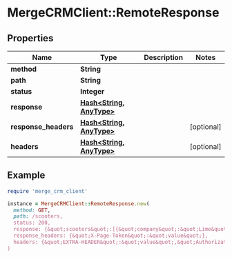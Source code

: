# MergeCRMClient::RemoteResponse

## Properties

| Name | Type | Description | Notes |
| ---- | ---- | ----------- | ----- |
| **method** | **String** |  |  |
| **path** | **String** |  |  |
| **status** | **Integer** |  |  |
| **response** | [**Hash&lt;String, AnyType&gt;**](AnyType.md) |  |  |
| **response_headers** | [**Hash&lt;String, AnyType&gt;**](AnyType.md) |  | [optional] |
| **headers** | [**Hash&lt;String, AnyType&gt;**](AnyType.md) |  | [optional] |

## Example

```ruby
require 'merge_crm_client'

instance = MergeCRMClient::RemoteResponse.new(
  method: GET,
  path: /scooters,
  status: 200,
  response: {&quot;scooters&quot;:[{&quot;company&quot;:&quot;Lime&quot;,&quot;model&quot;:&quot;Gen 2.5&quot;},{&quot;company&quot;:&quot;Bird&quot;,&quot;model&quot;:&quot;Bird Zero&quot;}]},
  response_headers: {&quot;X-Page-Token&quot;:&quot;value&quot;},
  headers: {&quot;EXTRA-HEADER&quot;:&quot;value&quot;,&quot;Authorization&quot;:&quot;&lt;redacted&gt;&quot;}
)
```

